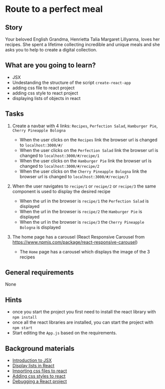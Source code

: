 # Route to a perfect meal

## Story

Your beloved English Grandma, Henrietta Talia Margaret Lillyanna, loves her recipes.
She spent a lifetime collecting incredible and unique meals and she asks you to help to create a digital collection.

## What are you going to learn?

- JSX
- Undestanding the structure of the script `create-react-app`
- adding css file to react project
- adding css style to react project
- displaying lists of objects in react

## Tasks

1. Create a navbar with 4 links: `Recipes`, `Perfection Salad`, `Hamburger Pie`, `Cherry Pineapple Bologna`
    - When the user clicks on the `Recipes` link the browser url is changed to `localhost:3000/#/`
    - When the user clicks on the `Perfection Salad` link the browser url is changed to `localhost:3000/#/recipe/1`
    - When the user clicks on the `Hamburger Pie` link the browser url is changed to `localhost:3000/#/recipe/2`
    - When the user clicks on the `Cherry Pineapple Bologna` link the browser url is changed to `localhost:3000/#/recipe/3`

2. When the user navigates to `recipe/1` or `recipe/2` or `recipe/3` the same component is used to display the desired recipe
    - When the url in the browser is `recipe/1` the `Perfection Salad` is displayed
    - When the url in the browser is `recipe/2` the `Hamburger Pie` is displayed
    - When the url in the browser is `recipe/3` the `Cherry Pineapple Bologna` is displayed

3. The home page has a carousel (React Responsive Carousel from https://www.npmjs.com/package/react-responsive-carousel)
    - The `Home` page has a carousel which displays the image of the 3 recipes

## General requirements

None

## Hints

- once you start the project you first need to install the react library with `npm install`
- once all the react libraries are installed, you can start the project  with `npm start`
- Start editing the `App.js` based on the requirements.

## Background materials

- <i class="far fa-exclamation"></i> [Introduction to JSX](https://reactjs.org/docs/introducing-jsx.html)
- <i class="far fa-exclamation"></i> [Display lists in React](https://scotch.io/starters/react/handling-lists-in-react-jsx)
- <i class="far fa-book-open"></i> [Importing css files to react](https://create-react-app.dev/docs/adding-a-stylesheet/)
- <i class="far fa-book-open"></i> [Adding css styles to react](https://www.w3schools.com/react/react_css.asp)
- <i class="far fa-book-open"></i> [Debugging a React project](https://blog.logrocket.com/debug-react-applications-with-the-new-react-devtools/)
